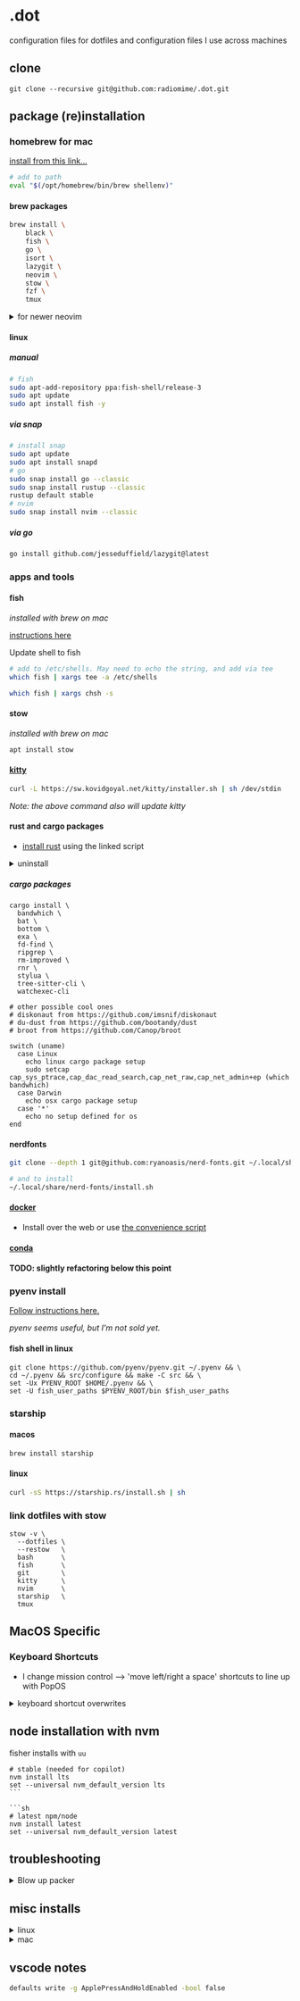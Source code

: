 # .dot

configuration files for dotfiles and configuration files I use across machines

## clone

```fish
git clone --recursive git@github.com:radiomime/.dot.git
```

## package (re)installation

### homebrew for mac

[install from this link...](https://brew.sh/)

```sh
# add to path
eval "$(/opt/homebrew/bin/brew shellenv)"
```

#### brew packages

```sh
brew install \
    black \
    fish \
    go \
    isort \
    lazygit \
    neovim \
    stow \
    fzf \
    tmux
```

<details>
    <summary>for newer neovim</summary>

    ```sh
    brew install neovim --HEAD
    ```

</details>

#### linux

##### manual

```sh
# fish
sudo apt-add-repository ppa:fish-shell/release-3
sudo apt update
sudo apt install fish -y
```

##### via snap

```sh
# install snap
sudo apt update
sudo apt install snapd
# go
sudo snap install go --classic
sudo snap install rustup --classic
rustup default stable
# nvim
sudo snap install nvim --classic

```

##### via go

```sh
go install github.com/jesseduffield/lazygit@latest
```

### apps and tools

#### fish

_installed with brew on mac_

[instructions here](https://fishshell.com/)

Update shell to fish

```sh
# add to /etc/shells. May need to echo the string, and add via tee
which fish | xargs tee -a /etc/shells

which fish | xargs chsh -s
```

#### stow

_installed with brew on mac_

```sh
apt install stow
```

#### [kitty](https://sw.kovidgoyal.net/kitty/binary/#binary-install)

```sh
curl -L https://sw.kovidgoyal.net/kitty/installer.sh | sh /dev/stdin
```

_Note: the above command also will update kitty_

#### rust and cargo packages

- [install rust](https://www.rust-lang.org/tools/install) using the linked script

<details>
    <summary>uninstall</summary>

    ```sh
    rustup self uninstall
    ```

</details>

##### cargo packages

```fish
cargo install \
  bandwhich \
  bat \
  bottom \
  exa \
  fd-find \
  ripgrep \
  rm-improved \
  rnr \
  stylua \
  tree-sitter-cli \
  watchexec-cli

# other possible cool ones
# diskonaut from https://github.com/imsnif/diskonaut
# du-dust from https://github.com/bootandy/dust
# broot from https://github.com/Canop/broot

switch (uname)
  case Linux
    echo linux cargo package setup
    sudo setcap cap_sys_ptrace,cap_dac_read_search,cap_net_raw,cap_net_admin+ep (which bandwhich)
  case Darwin
    echo osx cargo package setup
  case '*'
    echo no setup defined for os
end
```

#### nerdfonts

```sh
git clone --depth 1 git@github.com:ryanoasis/nerd-fonts.git ~/.local/share/nerd-fonts

# and to install
~/.local/share/nerd-fonts/install.sh
```

#### [docker](https://www.docker.com/)

- Install over the web or use [the convenience script](https://get.docker.com)

#### [conda](https://docs.conda.io/projects/miniconda/en/latest/#quick-command-line-install)

#### TODO: slightly refactoring below this point

### pyenv install

[Follow instructions here.](https://github.com/pyenv/pyenv)

_pyenv seems useful, but I'm not sold yet._

#### fish shell in linux

```
git clone https://github.com/pyenv/pyenv.git ~/.pyenv && \
cd ~/.pyenv && src/configure && make -C src && \
set -Ux PYENV_ROOT $HOME/.pyenv && \
set -U fish_user_paths $PYENV_ROOT/bin $fish_user_paths
```

### starship

#### macos

```sh
brew install starship
```

#### linux

```sh
curl -sS https://starship.rs/install.sh | sh
```

### link dotfiles with stow

```fish
stow -v \
  --dotfiles \
  --restow   \
  bash       \
  fish       \
  git        \
  kitty      \
  nvim       \
  starship   \
  tmux
```

## MacOS Specific

### Keyboard Shortcuts

- I change mission control --> 'move left/right a space' shortcuts to line up with
  PopOS

<details>
  <summary>keyboard shortcut overwrites</summary>

I found these to conflict with MacOS built-ins a little too much for my comfort.

- @ : command
- $ : shift
- ~ : alt
- ^ : ctr

```sh
defaults read -g                NSUserKeyEquivalents
defaults read com.brave.Browser NSUserKeyEquivalents
```

```sh
# defaults
defaults write -g NSUserKeyEquivalents -dict-add "Copy" -string "^c"
defaults write -g NSUserKeyEquivalents -dict-add "Paste" -string "^v"

# brave
defaults write com.brave.Browser NSUserKeyEquivalents -dict-add "New Tab"           -string "^t"
defaults write com.brave.Browser NSUserKeyEquivalents -dict-add "New Window"        -string "^n"
defaults write com.brave.Browser NSUserKeyEquivalents -dict-add "Close Tab"         -string "^w"
defaults write com.brave.Browser NSUserKeyEquivalents -dict-add "Reopen Closed Tab" -string "^\$t"
defaults write com.brave.Browser NSUserKeyEquivalents -dict-add "Open Location..."  -string "^l"
defaults write com.brave.Browser NSUserKeyEquivalents -dict-add "Reload This Page"  -string "^r"
defaults write com.brave.Browser NSUserKeyEquivalents -dict-add "Find..."           -string "^f"
```

</details>

## node installation with nvm

fisher installs with `uu`

````fish
# stable (needed for copilot)
nvm install lts
set --universal nvm_default_version lts
```

```sh
# latest npm/node
nvm install latest
set --universal nvm_default_version latest
````

## troubleshooting

<details>
  <summary>Blow up packer</summary>

```
printf "*** packer base dir ***\n"
ls ~/.local/share/nvim/site/pack/packer
printf "*** packer opt dir ***\n"
ls ~/.local/share/nvim/site/pack/packer/opt
printf "*** packer start dir ***\n"
ls ~/.local/share/nvim/site/pack/packer/start
```

Are all your plugins there? If so,

```
rip ~/.local/share/nvim/site/pack/packer
nvim --headless -c 'exit'
nvim --headless -c 'autocmd User PackerComplete quitall' -c 'PackerSync'
```

</details>

## misc installs

<details>
    <summary>linux</summary>

    ```sh
    sudo apt install ctop
    ```

</details>

<details>
    <summary>mac</summary>

    ```sh
    brew install ctop
    ```

</details>


## vscode notes


```sh
defaults write -g ApplePressAndHoldEnabled -bool false
```